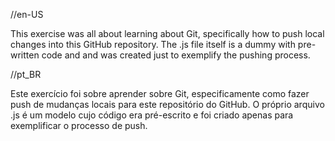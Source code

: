 //en-US

This exercise was all about learning about Git, specifically how to push local changes into this
GitHub repository. The .js file itself is a dummy with pre-written code and and was created just
to exemplify the pushing process.


//pt_BR

Este exercício foi sobre aprender sobre Git, especificamente como fazer push de mudanças locais para
este repositório do GitHub. O próprio arquivo .js é um modelo cujo código era pré-escrito e foi
criado apenas para exemplificar o processo de push.
